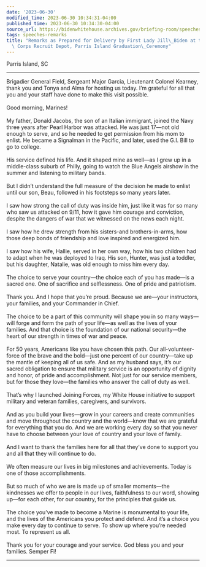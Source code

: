 ```yaml
---
date: '2023-06-30'
modified_time: 2023-06-30 10:34:31-04:00
published_time: 2023-06-30 10:34:30-04:00
source_url: https://bidenwhitehouse.archives.gov/briefing-room/speeches-remarks/2023/06/30/remarks-as-prepared-for-delivery-by-first-lady-jill-biden-at-the-u-s-marine-corps-recruit-depot-parris-island-graduation-ceremony/
tags: speeches-remarks
title: "Remarks as Prepared for Delivery by First Lady Jill\_Biden at the U.S. Marine\
  \ Corps Recruit Depot, Parris Island Graduation\_Ceremony"
---
```

 
Parris Island, SC

------------------------------------------------------------------------

Brigadier General Field, Sergeant Major Garcia, Lieutenant Colonel
Kearney, thank you and Tonya and Alma for hosting us today. I’m grateful
for all that you and your staff have done to make this visit possible.  
   
Good morning, Marines!  
   
My father, Donald Jacobs, the son of an Italian immigrant, joined the
Navy three years after Pearl Harbor was attacked. He was just 17—not old
enough to serve, and so he needed to get permission from his mom to
enlist. He became a Signalman in the Pacific, and later, used the G.I.
Bill to go to college.  
   
His service defined his life. And it shaped mine as well—as I grew up in
a middle-class suburb of Philly, going to watch the Blue Angels airshow
in the summer and listening to military bands.  
   
But I didn’t understand the full measure of the decision he made to
enlist until our son, Beau, followed in his footsteps so many years
later.  
   
I saw how strong the call of duty was inside him, just like it was for
so many who saw us attacked on 9/11, how it gave him courage and
conviction, despite the dangers of war that we witnessed on the news
each night.  
   
I saw how he drew strength from his sisters-and brothers-in-arms, how
those deep bonds of friendship and love inspired and energized him.  
   
I saw how his wife, Hallie, served in her own way, how his two children
had to adapt when he was deployed to Iraq. His son, Hunter, was just a
toddler, but his daughter, Natalie, was old enough to miss him every
day.  
   
The choice to serve your country—the choice each of you has made—is a
sacred one. One of sacrifice and selflessness. One of pride and
patriotism.  
   
Thank you. And I hope that you’re proud. Because we are—your
instructors, your families, and your Commander in Chief.  
   
The choice to be a part of this community will shape you in so many
ways—will forge and form the path of your life—as well as the lives of
your families. And that choice is the foundation of our national
security—the heart of our strength in times of war and peace.  
   
For 50 years, Americans like you have chosen this path. Our
all-volunteer-force of the brave and the bold—just one percent of our
country—take up the mantle of keeping all of us safe. And as my husband
says, it’s our sacred obligation to ensure that military service is an
opportunity of dignity and honor, of pride and accomplishment. Not just
for our service members, but for those they love—the families who answer
the call of duty as well.  
   
That’s why I launched Joining Forces, my White House initiative to
support military and veteran families, caregivers, and survivors.  
   
And as you build your lives—grow in your careers and create communities
and move throughout the country and the world—know that we are grateful
for everything that you do. And we are working every day so that you
never have to choose between your love of country and your love of
family.   
   
And I want to thank the families here for all that they’ve done to
support you and all that they will continue to do.  
   
We often measure our lives in big milestones and achievements. Today is
one of those accomplishments.  
   
But so much of who we are is made up of smaller moments—the kindnesses
we offer to people in our lives, faithfulness to our word, showing
up—for each other, for our country, for the principles that guide us.  
   
The choice you’ve made to become a Marine is monumental to your life,
and the lives of the Americans you protect and defend. And it’s a choice
you make every day to continue to serve. To show up where you’re needed
most. To represent us all.  
   
Thank you for your courage and your service. God bless you and your
families. Semper Fi!

------------------------------------------------------------------------
